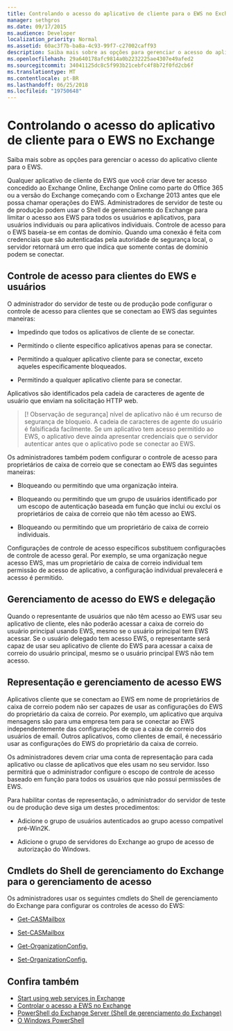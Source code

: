 ```yaml
---
title: Controlando o acesso do aplicativo de cliente para o EWS no Exchange
manager: sethgros
ms.date: 09/17/2015
ms.audience: Developer
localization_priority: Normal
ms.assetid: 60ac3f7b-ba8a-4c93-99f7-c27002caff93
description: Saiba mais sobre as opções para gerenciar o acesso do aplicativo cliente para o EWS.
ms.openlocfilehash: 29a640178afc9814a0b2232225ae4307e49afed2
ms.sourcegitcommit: 34041125dc8c5f993b21cebfc4f8b72f0fd2cb6f
ms.translationtype: MT
ms.contentlocale: pt-BR
ms.lasthandoff: 06/25/2018
ms.locfileid: "19750648"
---
```

# <a name="controlling-client-application-access-to-ews-in-exchange"></a>Controlando o acesso do aplicativo de cliente para o EWS no Exchange

Saiba mais sobre as opções para gerenciar o acesso do aplicativo cliente para o EWS.
  
Qualquer aplicativo de cliente do EWS que você criar deve ter acesso concedido ao Exchange Online, Exchange Online como parte do Office 365 ou a versão do Exchange começando com o Exchange 2013 antes que ele possa chamar operações do EWS. Administradores de servidor de teste ou de produção podem usar o Shell de gerenciamento do Exchange para limitar o acesso aos EWS para todos os usuários e aplicativos, para usuários individuais ou para aplicativos individuais. Controle de acesso para o EWS baseia-se em contas de domínio. Quando uma conexão é feita com credenciais que são autenticadas pela autoridade de segurança local, o servidor retornará um erro que indica que somente contas de domínio podem se conectar. 
  
## <a name="access-control-for-ews-clients-and-users"></a>Controle de acesso para clientes do EWS e usuários
<a name="bk_configure"> </a>

O administrador do servidor de teste ou de produção pode configurar o controle de acesso para clientes que se conectam ao EWS das seguintes maneiras: 
  
- Impedindo que todos os aplicativos de cliente de se conectar.
    
- Permitindo o cliente específico aplicativos apenas para se conectar.
    
- Permitindo a qualquer aplicativo cliente para se conectar, exceto aqueles especificamente bloqueados.
    
- Permitindo a qualquer aplicativo cliente para se conectar.
    
Aplicativos são identificados pela cadeia de caracteres de agente de usuário que enviam na solicitação HTTP web.
  
> [! Observação de segurança] nível de aplicativo não é um recurso de segurança de bloqueio. A cadeia de caracteres de agente do usuário é falsificada facilmente. Se um aplicativo tem acesso permitido ao EWS, o aplicativo deve ainda apresentar credenciais que o servidor autenticar antes que o aplicativo pode se conectar ao EWS. 
  
Os administradores também podem configurar o controle de acesso para proprietários de caixa de correio que se conectam ao EWS das seguintes maneiras: 
  
- Bloqueando ou permitindo que uma organização inteira.
    
- Bloqueando ou permitindo que um grupo de usuários identificado por um escopo de autenticação baseada em função que inclui ou exclui os proprietários de caixa de correio que não têm acesso ao EWS.
    
- Bloqueando ou permitindo que um proprietário de caixa de correio individuais.
    
Configurações de controle de acesso específicos substituem configurações de controle de acesso geral. Por exemplo, se uma organização negue acesso EWS, mas um proprietário de caixa de correio individual tem permissão de acesso de aplicativo, a configuração individual prevalecerá e acesso é permitido. 
  
## <a name="delegation-and-ews-access-management"></a>Gerenciamento de acesso do EWS e delegação
<a name="bk_delegation"> </a>

Quando o representante de usuários que não têm acesso ao EWS usar seu aplicativo de cliente, eles não poderão acessar a caixa de correio do usuário principal usando EWS, mesmo se o usuário principal tem EWS acessar. Se o usuário delegado tem acesso EWS, o representante será capaz de usar seu aplicativo de cliente do EWS para acessar a caixa de correio do usuário principal, mesmo se o usuário principal EWS não tem acesso. 
  
## <a name="impersonation-and-ews-access-management"></a>Representação e gerenciamento de acesso EWS
<a name="bk_impersonation"> </a>

Aplicativos cliente que se conectam ao EWS em nome de proprietários de caixa de correio podem não ser capazes de usar as configurações do EWS do proprietário da caixa de correio. Por exemplo, um aplicativo que arquiva mensagens são para uma empresa tem para se conectar ao EWS independentemente das configurações de que a caixa de correio dos usuários de email. Outros aplicativos, como clientes de email, é necessário usar as configurações do EWS do proprietário da caixa de correio. 
  
Os administradores devem criar uma conta de representação para cada aplicativo ou classe de aplicativos que eles usam no seu servidor. Isso permitirá que o administrador configure o escopo de controle de acesso baseado em função para todos os usuários que não possui permissões de EWS. 
  
Para habilitar contas de representação, o administrador do servidor de teste ou de produção deve siga um destes procedimentos: 
  
- Adicione o grupo de usuários autenticados ao grupo acesso compatível pré-Win2K. 
    
- Adicione o grupo de servidores do Exchange ao grupo de acesso de autorização do Windows. 
    
## <a name="exchange-management-shell-cmdlets-for-access-management"></a>Cmdlets do Shell de gerenciamento do Exchange para o gerenciamento de acesso
<a name="bk_cmdlets"> </a>

Os administradores usar os seguintes cmdlets do Shell de gerenciamento do Exchange para configurar os controles de acesso do EWS: 
  
- [Get-CASMailbox](http://technet.microsoft.com/en-us/library/bb124754.aspx)
    
- [Set-CASMailbox](http://technet.microsoft.com/en-us/library/bb125264.aspx)
    
- [Get-OrganizationConfig.](http://technet.microsoft.com/en-us/library/aa997571.aspx)
    
- [Set-OrganizationConfig.](http://technet.microsoft.com/en-us/library/aa997443.aspx)
    
## <a name="see-also"></a>Confira também

- [Start using web services in Exchange](start-using-web-services-in-exchange.md)  
- [Controlar o acesso a EWS no Exchange](how-to-control-access-to-ews-in-exchange.md)
- [PowerShell do Exchange Server (Shell de gerenciamento do Exchange)](https://docs.microsoft.com/en-us/powershell/exchange/exchange-server/exchange-management-shell?view=exchange-ps)
- [O Windows PowerShell](http://msdn.microsoft.com/en-us/library/dd835506%28v=vs.85%29.aspx)
    

